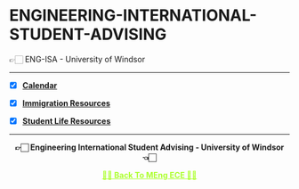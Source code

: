 # ENGINEERING-INTERNATIONAL-STUDENT-ADVISING
 
 👉🏻 ENG-ISA - University of Windsor
 
---

 - [X] **[Calendar](https://github.com/Amey-Thakur/ENGINEERING-INTERNATIONAL-STUDENT-ADVISING/tree/main/Calendar)**
 
 - [X] **[Immigration Resources](https://github.com/Amey-Thakur/ENGINEERING-INTERNATIONAL-STUDENT-ADVISING/tree/main/Immigration%20Resources)**

 - [X] **[Student Life Resources](https://github.com/Amey-Thakur/ENGINEERING-INTERNATIONAL-STUDENT-ADVISING/tree/main/Student%20Life%20Resources)**
 
---

<p align="center"> <b> 👉🏻 Engineering International Student Advising - University of Windsor 👈🏻 <b> </p>
 
<p align="center"><a href='https://github.com/Amey-Thakur/MENG-COMPUTER-ENGINEERING', style='color: greenyellow;'> ✌🏻 Back To MEng ECE ✌🏻</p>
